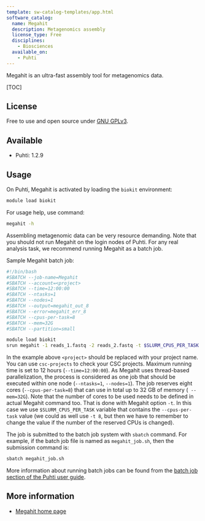 ```yaml
---
template: sw-catalog-templates/app.html
software_catalog:
  name: Megahit
  description: Metagenomics assembly
  license_type: Free
  disciplines:
    - Biosciences
  available_on:
    - Puhti
---
```


Megahit is an ultra-fast assembly tool for metagenomics data.

[TOC]

## License

Free to use and open source under [GNU GPLv3](https://www.gnu.org/licenses/gpl-3.0.html).

## Available

* Puhti: 1.2.9

## Usage

On Puhti, Megahit is activated by loading the `biokit` environment:

```bash
module load biokit
```

For usage help, use command:

```bash
megahit -h
```

Assembling metagenomic data can be very resource demanding. Note that you should not run Megahit on the login nodes of Puhti.
For any real analysis task, we recommend running Megahit as a batch job.

Sample Megahit batch job:

```bash
#!/bin/bash
#SBATCH --job-name=Megahit
#SBATCH --account=<project>
#SBATCH --time=12:00:00
#SBATCH --ntasks=1
#SBATCH --nodes=1
#SBATCH --output=megahit_out_8
#SBATCH --error=megahit_err_8
#SBATCH --cpus-per-task=8
#SBATCH --mem=32G
#SBATCH --partition=small

module load biokit
srun megahit -1 reads_1.fastq -2 reads_2.fastq -t $SLURM_CPUS_PER_TASK --m 32000000000 -o result_directory
```

In the example above `<project>` should be replaced with your project name. You can use `csc-projects` to check your CSC projects. Maximum running time is 
set to 12 hours (`--time=12:00:00`). As Megahit uses thread-based parallelization, the process is considered as one job that should be executed within one node (`--ntasks=1`, `--nodes=1`). The job reserves eight cores (`--cpus-per-task=8`) that can use in total up to 32 GB of memory (` --mem=32G`). Note that the number of cores to be used needs to be defined in actual Megahit command
too. That is done with Megahit option `-t`. In this case we use `$SLURM_CPUS_PER_TASK` variable that contains the `--cpus-per-task` 
value (we could as well use `-t 8`, but then we have to remember to change the value if the number of the reserved CPUs is changed).

The job is submitted to the batch job system with `sbatch` command. For example, if the batch job
file is named as `megahit_job.sh`, then the submission command is:

```bash
sbatch megahit_job.sh 
```

More information about running batch jobs can be found from the [batch job section of the Puhti user guide](../computing/running/getting-started.md).

## More information

* [Megahit home page](https://github.com/voutcn/megahit)

